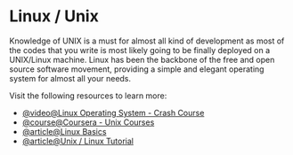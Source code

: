 # Linux / Unix

Knowledge of UNIX is a must for almost all kind of development as most of the codes that you write is most likely going to be finally deployed on a UNIX/Linux machine. Linux has been the backbone of the free and open source software movement, providing a simple and elegant operating system for almost all your needs.

Visit the following resources to learn more:

- [@video@Linux Operating System - Crash Course](https://www.youtube.com/watch?v=ROjZy1WbCIA)
- [@course@Coursera - Unix Courses](https://www.coursera.org/courses?query=unix)
- [@article@Linux Basics ](https://dev.to/rudrakshi99/linux-basics-2onj)
- [@article@Unix / Linux Tutorial](https://www.tutorialspoint.com/unix/index.htm)
